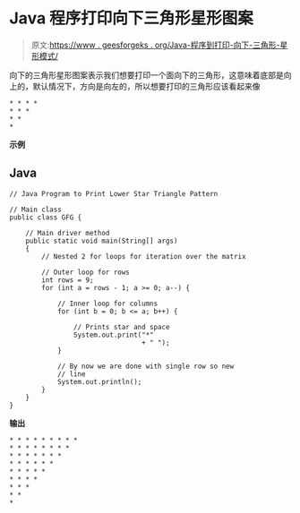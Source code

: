 # Java 程序打印向下三角形星形图案

> 原文:[https://www . geesforgeks . org/Java-程序到打印-向下-三角形-星形模式/](https://www.geeksforgeeks.org/java-program-to-print-downward-triangle-star-pattern/)

向下的三角形星形图案表示我们想要打印一个面向下的三角形，这意味着底部是向上的，默认情况下，方向是向左的，所以想要打印的三角形应该看起来像

```
* * * *
* * *
* *
*
```

**示例**

## Java

```
// Java Program to Print Lower Star Triangle Pattern

// Main class
public class GFG {

    // Main driver method
    public static void main(String[] args)
    {
        // Nested 2 for loops for iteration over the matrix

        // Outer loop for rows
        int rows = 9;
        for (int a = rows - 1; a >= 0; a--) {

            // Inner loop for columns
            for (int b = 0; b <= a; b++) {

                // Prints star and space
                System.out.print("*"
                                 + " ");
            }

            // By now we are done with single row so new
            // line
            System.out.println();
        }
    }
}
```

**输出**

```
* * * * * * * * * 
* * * * * * * * 
* * * * * * * 
* * * * * * 
* * * * * 
* * * * 
* * * 
* * 
* 

```
